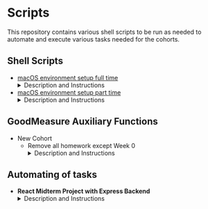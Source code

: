 # Scripts
This repository contains various shell scripts to be run as needed to automate and execute various tasks needed for the cohorts.

## Shell Scripts
- [macOS environment setup full time]()
  <details>
    <summary>Description and Instructions</summary>
    <h3>Description</h3>
    <p>This file runs all the commands necessary to setup the development environment for the full time cohort in a mac computer.</p>
    <h3>Instructions</h3>
    In the terminal run:
    <code>
      curl the-url-to-the-raw-content-of-this-file > ~/Desktop/temp.sh </br>
      source ~/Desktop/temp.sh "FirstName LastName" mail@email.com </br>
      rm ~/Desktop/temp.sh
    </code>
  </details>
- [macOS environment setup part time]()
  <details>
    <summary>Description and Instructions</summary>
    <h3>Description</h3>
    <p>This file runs all the commands necessary to setup the development environment for the front end part time course in a mac computer.</p>
    <h3>Instructions</h3>
    In the terminal run:
    <code>
      curl the-url-to-the-raw-content-of-this-file > ~/Desktop/temp.sh </br>
      source ~/Desktop/temp.sh "FirstName LastName" mail@email.com </br>
      rm ~/Desktop/temp.sh
    </code>
  </details>

## GoodMeasure Auxiliary Functions
- New Cohort
  + Remove all homework except Week 0
    <details>
      <summary>Description and Instructions</summary>
      <h3>Description</h3>
      <p>When a new cohorts homework is imported, all of the tasks are imported. Since there may be edits to the contents of homework from the moment of cohort creation until it actually starts, this command will remove all of the courses/units/tasks that are not related to pre-work.</p>
      <h3>Instructions</h3>
      <p>In the terminal run:</p>
      <code>
        heroku run rails c -a goodmeasure
      </code>
      <p>Find the id for the cohort to be afected.</p>
      <p>When the dyno spins up execute the following:</p>
      ...
        add permalink here
      ...
  </details>

## Automating of tasks
- **React Midterm Project with Express Backend**
  <details>
    <summary>Description and Instructions</summary>
    <h3>Description</h3>
    <p>When a new cohorts homework is imported, all of the tasks are imported. Since there may be edits to the contents of homework from the moment of cohort creation until it actually starts, this command will remove all of the courses/units/tasks that are not related to pre-work.</p>
    <h3>Instructions</h3>
    <p>In the terminal run:</p>
    <code>
      heroku run rails c -a goodmeasure
    </code>
    <p>Find the id for the cohort to be afected.</p>
    <p>When the dyno spins up execute the following:</p>
    ...
      add permalink here
    ...
  </details>
